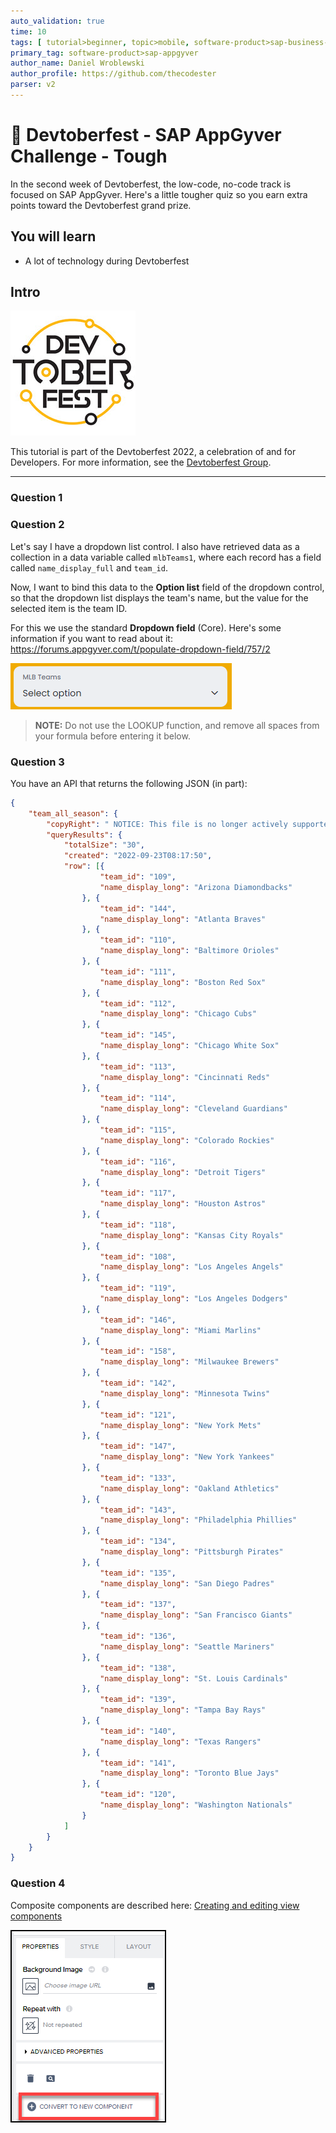 ```yaml
---
auto_validation: true
time: 10
tags: [ tutorial>beginner, topic>mobile, software-product>sap-business-technology-platform]
primary_tag: software-product>sap-appgyver
author_name: Daniel Wroblewski
author_profile: https://github.com/thecodester
parser: v2
---
```


# 🔴 Devtoberfest - SAP AppGyver Challenge - Tough
<!-- description --> In the second week of Devtoberfest, the low-code, no-code track is focused on SAP AppGyver. Here's a little tougher quiz so you earn extra points toward the Devtoberfest grand prize.

## You will learn
- A lot of technology during Devtoberfest

## Intro
![Devtoberfest](Devtoberfest.jpg)

This tutorial is part of the Devtoberfest 2022, a celebration of and for Developers. For more information, see the [Devtoberfest Group](https://groups.community.sap.com/t5/devtoberfest/gh-p/Devtoberfest).

---

### Question 1

### Question 2
Let's say I have a dropdown list control. I also have retrieved data as a collection in a data variable called `mlbTeams1`, where each record has a field called `name_display_full` and `team_id`.

Now, I want to bind this data to the **Option list** field of the dropdown control, so that the dropdown list displays the team's name, but the value for the selected item is the team ID.

For this we use the standard **Dropdown field** (Core). Here's some information if you want to read about it: <https://forums.appgyver.com/t/populate-dropdown-field/757/2>

![Dropdown](dropdown.png)

>**NOTE:** Do not use the LOOKUP function, and remove all spaces from your formula before entering it below.


### Question 3
You have an API that returns the following JSON (in part):

```JSON
{
    "team_all_season": {
        "copyRight": " NOTICE: This file is no longer actively supported. Please use the MLB Stats API (http://statsapi.mlb.com/docs/) as an alternative. Copyright 2022 MLB Advanced Media, L.P.  Use of any content on this page acknowledges agreement to the terms posted here http://gdx.mlb.com/components/copyright.txt  ",
        "queryResults": {
            "totalSize": "30",
            "created": "2022-09-23T08:17:50",
            "row": [{
                    "team_id": "109",
                    "name_display_long": "Arizona Diamondbacks"
                }, {
                    "team_id": "144",
                    "name_display_long": "Atlanta Braves"
                }, {
                    "team_id": "110",
                    "name_display_long": "Baltimore Orioles"
                }, {
                    "team_id": "111",
                    "name_display_long": "Boston Red Sox"
                }, {
                    "team_id": "112",
                    "name_display_long": "Chicago Cubs"
                }, {
                    "team_id": "145",
                    "name_display_long": "Chicago White Sox"
                }, {
                    "team_id": "113",
                    "name_display_long": "Cincinnati Reds"
                }, {
                    "team_id": "114",
                    "name_display_long": "Cleveland Guardians"
                }, {
                    "team_id": "115",
                    "name_display_long": "Colorado Rockies"
                }, {
                    "team_id": "116",
                    "name_display_long": "Detroit Tigers"
                }, {
                    "team_id": "117",
                    "name_display_long": "Houston Astros"
                }, {
                    "team_id": "118",
                    "name_display_long": "Kansas City Royals"
                }, {
                    "team_id": "108",
                    "name_display_long": "Los Angeles Angels"
                }, {
                    "team_id": "119",
                    "name_display_long": "Los Angeles Dodgers"
                }, {
                    "team_id": "146",
                    "name_display_long": "Miami Marlins"
                }, {
                    "team_id": "158",
                    "name_display_long": "Milwaukee Brewers"
                }, {
                    "team_id": "142",
                    "name_display_long": "Minnesota Twins"
                }, {
                    "team_id": "121",
                    "name_display_long": "New York Mets"
                }, {
                    "team_id": "147",
                    "name_display_long": "New York Yankees"
                }, {
                    "team_id": "133",
                    "name_display_long": "Oakland Athletics"
                }, {
                    "team_id": "143",
                    "name_display_long": "Philadelphia Phillies"
                }, {
                    "team_id": "134",
                    "name_display_long": "Pittsburgh Pirates"
                }, {
                    "team_id": "135",
                    "name_display_long": "San Diego Padres"
                }, {
                    "team_id": "137",
                    "name_display_long": "San Francisco Giants"
                }, {
                    "team_id": "136",
                    "name_display_long": "Seattle Mariners"
                }, {
                    "team_id": "138",
                    "name_display_long": "St. Louis Cardinals"
                }, {
                    "team_id": "139",
                    "name_display_long": "Tampa Bay Rays"
                }, {
                    "team_id": "140",
                    "name_display_long": "Texas Rangers"
                }, {
                    "team_id": "141",
                    "name_display_long": "Toronto Blue Jays"
                }, {
                    "team_id": "120",
                    "name_display_long": "Washington Nationals"
                }
            ]
        }
    }
}
```


### Question 4
Composite components are described here: [Creating and editing view components](https://docs.appgyver.com/docs/creating-and-editing-view-components)

![Composite component](composite.png)

